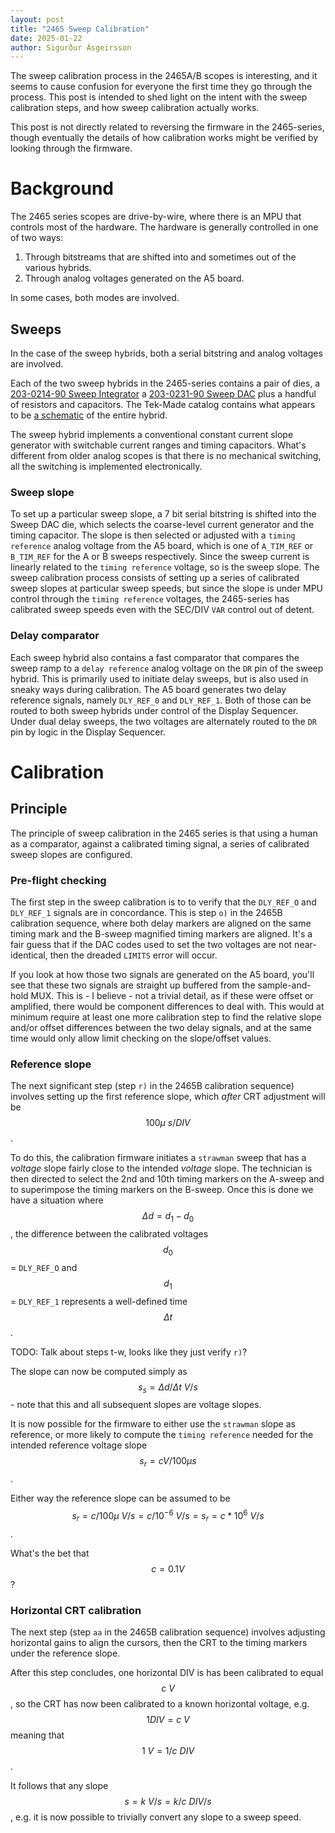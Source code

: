 ```yaml
---
layout: post
title: "2465 Sweep Calibration"
date: 2025-01-22
author: Sigurður Ásgeirsson
---
```


The sweep calibration process in the 2465A/B scopes is interesting, and it seems
to cause confusion for everyone the first time they go through the process.
This post is intended to shed light on the intent with the sweep calibration
steps, and how sweep calibration actually works.

This post is not directly related to reversing the firmware in the 2465-series,
though eventually the details of how calibration works might be verified by looking
through the firmware.

# Background

The 2465 series scopes are drive-by-wire, where there is an MPU that controls most
of the hardware.
The hardware is generally controlled in one of two ways:
  1. Through bitstreams that are shifted into and sometimes out of the various hybrids.
  2. Through analog voltages generated on the A5 board.

In some cases, both modes are involved.

## Sweeps

In the case of the sweep hybrids, both a serial bitstring and analog voltages are involved.

Each of the two sweep hybrids in the 2465-series contains a pair of dies, a
[203-0214-90 Sweep Integrator](https://w140.com/tekwiki/images/c/c9/Tek-Made_Integrated_Circuits_Catalog.pdf#page=295) a
[203-0231-90 Sweep DAC](https://w140.com/tekwiki/images/c/c9/Tek-Made_Integrated_Circuits_Catalog.pdf#page=323) plus
a handful of resistors and capacitors.
The Tek-Made catalog contains what appears to be
[a schematic](https://w140.com/tekwiki/images/c/c9/Tek-Made_Integrated_Circuits_Catalog.pdf#page=301)
of the entire hybrid.

The sweep hybrid implements a conventional constant current slope generator with switchable
current ranges and timing capacitors.
What's different from older analog scopes is that there is no mechanical switching, all the switching
is implemented electronically.

### Sweep slope

To set up a particular sweep slope, a 7 bit serial bitstring is shifted into the Sweep DAC die, which
selects the coarse-level current generator and the timing capacitor.
The slope is then selected or adjusted with a `timing reference` analog voltage from the A5 board,
which is one of `A_TIM_REF` or `B_TIM_REF` for the A or B sweeps respectively.
Since the sweep current is linearly related to the `timing reference` voltage, so is the sweep slope.
The sweep calibration process consists of setting up a series of calibrated sweep slopes at particular
sweep speeds, but since the slope is under MPU control through the `timing reference` voltages,
the 2465-series has calibrated sweep speeds even with the SEC/DIV `VAR` control out of detent.

### Delay comparator

Each sweep hybrid also contains a fast comparator that compares the sweep ramp to a `delay reference`
analog voltage on the `DR` pin of the sweep hybrid.
This is primarily used to initiate delay sweeps, but is also used in sneaky ways during calibration.
The A5 board generates two delay reference signals, namely `DLY_REF_0` and `DLY_REF_1`.
Both of those can be routed to both sweep hybrids under control of the Display Sequencer.
Under dual delay sweeps, the two voltages are alternately routed to the `DR` pin by logic in the
Display Sequencer.

# Calibration

## Principle

The principle of sweep calibration in the 2465 series is that using a human as a comparator,
against a calibrated timing signal, a series of calibrated sweep slopes are configured.

### Pre-flight checking

The first step in the sweep calibration is to to verify that the `DLY_REF_O` and `DLY_REF_1`
signals are in concordance.
This is step `o)` in the 2465B calibration sequence, where both delay markers are aligned
on the same timing mark and the B-sweep magnified timing markers are aligned.
It's a fair guess that if the DAC codes used to set the two voltages are not near-identical,
then the dreaded `LIMITS` error will occur.

If you look at how those two signals are generated on the A5 board, you'll see that these
two signals are straight up buffered from the sample-and-hold MUX.
This is - I believe - not a trivial detail, as if these were offset or amplified, there
would be component differences to deal with.
This would at minimum require at least one more calibration step to find the relative slope
and/or offset differences between the two delay signals, and at the same time would only
allow limit checking on the slope/offset values.

### Reference slope

The next significant step (step `r)` in the 2465B calibration sequence) involves setting
up the first reference slope, which *after* CRT adjustment will be $$100\mu \ s/DIV $$.

To do this, the calibration firmware initiates a `strawman` sweep that has a *voltage* slope
fairly close to the intended *voltage* slope.
The technician is then directed to select the 2nd and 10th timing markers on the A-sweep
and to superimpose the timing markers on the B-sweep.
Once this is done we have a situation where $$\Delta d = d_1 - d_0 $$, the difference between
the calibrated voltages $$d_0 $$= `DLY_REF_O` and $$d_1 $$= `DLY_REF_1` represents a
well-defined time $$\Delta t $$.

TODO: Talk about steps t-w, looks like they just verify `r)`?

The slope can now be computed simply as $$s_s =\Delta d/\Delta t \ V/s $$- note
that this and all subsequent slopes are voltage slopes.

It is now possible for the firmware to either use the `strawman` slope as reference, or
more likely to compute the `timing reference` needed for the intended reference voltage
slope $$s_r = cV / {100 \mu s} $$.

Either way the reference slope can be assumed to
be $$s_r = c/100 \mu \ V/s = c/10^{-6} \ V/s =  s_r = c*10^6 \ V/s $$.

What's the bet that $$c = 0.1V $$?


### Horizontal CRT calibration

The next step (step `aa` in the 2465B calibration sequence) involves adjusting horizontal
gains to align the cursors, then the CRT to the timing markers under the reference slope.

After this step concludes, one horizontal DIV is has been calibrated to equal $$c \ V $$,
so the CRT has now been calibrated to a known horizontal voltage, e.g. $$1DIV=c \ V $$
meaning that $$1 \ V = 1/c \ DIV $$.

It follows that any slope $$s = k \ V/s = k/c \ DIV/s $$, e.g. it is now possible to
trivially convert any slope to a sweep speed.

